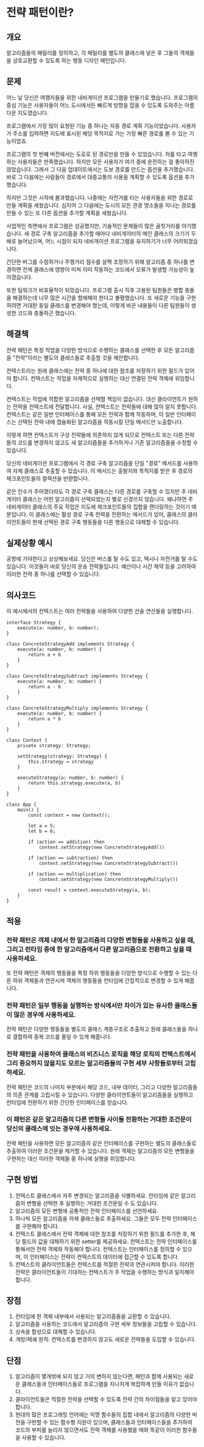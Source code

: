 # 전략 패턴이란? #

## 개요 ##
알고리즘들의 패밀리를 정의하고, 각 패밀리를 별도의 클래스에 넣은 후 그들의 객체들을 상호교환할 수 있도록 하는 행동 디자인 패턴입니다.

## 문제 ##
어느 날 당신은 여행자들을 위한 내비게이션 프로그램을 만들기로 했습니다. 프로그램의 중심 기능은 사용자들이 어느 도시에서든 빠르게 방향을 잡을 수 있도록 도와주는 아름다운 지도였습니다.

프로그램에서 가장 많이 요청된 기능 중 하나는 자동 경로 계획 기능이었습니다. 사용자가 주소를 입력하면 지도에 표시된 해당 목적지로 가는 가장 빠른 경로를 볼 수 있는 기능이었죠.

프로그램의 첫 번쨰 버전에서는 도로로 된 경로만을 만들 수 있었습니다. 차를 타고 여행하는 사용자들은 만족했습니다. 하지만 모든 사용자가 여가 중에 운전하는 걸 좋아하진 않았습니다. 그래서 그 다음 업데이트에서는 도보 경로를 만드는 옵션을 추가했습니다. 바로 그 다음에는 사람들이 경로에서 대중교통의 사용을 계획할 수 있도록 옵션을 추가했습니다.

하지만 그것은 시작에 불과했습니다. 나중에는 자전거를 타는 사용자들을 위한 경로로 만들 계획을 세웠습니다. 심지어 그 다음에는 도시의 모든 관광 명소들을 지나는 경로를 만들 수 있는 또 다른 옵션을 추가할 계획을 세웠습니다.

사업적인 측면에서 프로그램은 성공했지만, 기술적인 문제들이 많은 골칫거리를 야기했습니다. 새 경로 구축 알고리즘을 추가할 때마다 네비게이터의 메인 클래스의 크기가 두 배로 늘어났으며, 어느 시점이 되자 네비게이션 프로그램을 유지하기가 너무 어려워졌습니다.

간단한 버그를 수정하거나 주행거리 점수를 살짝 조정하기 위해 알고리즘 중 하나를 변경하면 전체 클래스에 영향이 미쳐 이미 작동하는 코드에서 오류가 발생할 가능성이 높아졌습니다.

또한 팀워크가 비효율적이 되었습니다. 프로그램 출시 직후 고용된 팀원들은 병합 충돌을 해결하는데 너무 많은 시간을 할애해야 한다고 불평했습니다. 또 새로운 기능을 구현하려면 거대한 동일 클래스를 변경해야 했는데, 이렇게 바꾼 내용들이 다른 팀원들이 생성한 코드와 충돌하곤 했습니다.

## 해결책 ##
전략 패턴은 특정 작업을 다양한 방식으로 수행하는 클래스를 선택한 후 모든 알고리즘을 "전략"이라는 별도의 클래스들로 추출할 것을 제안합니다.

컨텍스트라는 원래 클래스에는 전략 중 하나에 대한 참조를 저장하기 위한 필드가 있어야 합니다. 컨텍스트는 작업을 자체적으로 실행하는 대신 연결된 전략 객체에 위임합니다.

컨텍스트는 작업에 적합한 알고리즘을 선택할 책임이 없습니다. 대신 클라이언트가 원하는 전략을 컨텍스트에 전달합니다. 사실, 컨텍스트는 전략들에 대해 많이 알지 못합니다. 컨텍스트는 같은 일반 인터페이스를 통해 모든 전략과 함께 작동하며, 이 일반 인터페이스는 선택된 전략 내에 캡슐화된 알고리즘을 작동시킬 단일 메서드만 노출합니다.

이렇게 하면 컨텍스트가 구상 전략들에 의존하지 않게 되므로 컨텍스트 또는 다른 전략들의 코드를 변경하지 않고도 새 알고리즘들을 추가하거나 기존 알고리즘들을 수정할 수 있습니다.

당신의 네비게이션 프로그램에서 각 경로 구축 알고리즘을 단일 "경로" 메서드를 사용하여 자체 클래스로 추출할 수 있습니다. 이 메서드는 출발지와 목적지를 받은 후 경로의 체크포인트들의 컬렉션을 반환합니다.

같은 인수가 주어졌더라도 각 경로 구축 클래스는 다른 경로를 구축할 수 있지만 주 네비게이터 클래스는 어떤 알고리즘이 선택되었는지 별로 신경쓰지 않습니다. 왜냐하면 주 네비게이터 클래스의 주요 작업은 지도에 체크포인트들의 집합을 랜더링하는 것이기 때문입니다. 이 클래스에는 활성 경로 구축 전력을 전환하는 메서드가 있어, 클래스의 클라이언트들이 현재 선택된 경로 구축 행동들을 다른 행동으로 대체할 수 있습니다.

## 실제상황 예시 ##
공항에 가야한다고 상상해보세요. 당신은 버스를 탈 수도 있고, 택시나 자전거를 탈 수도 있습니다. 이것들이 바로 당신의 운송 전략들입니다. 예산이나 시간 제약 등을 고려하여 이러한 전략 중 하나를 선택할 수 있습니다.

## 의사코드 ##
이 예시에서의 컨텍스트는 여러 전략들을 사용하여 다양한 산술 연산들을 실행합니다.

```
interface Strategy {
	execute(a: number, b: number);
}

class ConcreteStrategyAdd implements Strategy {
	execute(a: number, b: number) {
        return a + b
	}
}

class ConcreteStrategySubtract implements Strategy {
    execute(a: number, b: number) {
    	return a - b
	}
}

class ConcreteStrategyMultiply implements Strategy {
    execute(a: number, b: number) {
    	return a * b 
	}
}

class Context {
	private strategy: Strategy;

	setStrategy(strategy: Strategy) {
		this.strategy = strategy
	}

	executeStrategy(a: number, b: number) {
		return this.strategy.execute(a, b)
	}
}

class App {
	main() {
		const context = new Context();

		let a = 5;
		let b = 6;

        if (action == addition) then
            context.setStrategy(new ConcreteStrategyAdd())

        if (action == subtraction) then
            context.setStrategy(new ConcreteStrategySubtract())

        if (action == multiplication) then
            context.setStrategy(new ConcreteStrategyMultiply())

        const result = context.executeStrategy(a, b);
	}
}
```

## 적용 ##

### 전략 패턴은 객체 내에서 한 알고리즘의 다양한 변형들을 사용하고 싶을 때, 그리고 런타임 중에 한 알고리즘에서 다른 알고리즘으로 전환하고 싶을 때 사용하세요. ###
또 전략 패턴은 객체의 행동들을 특정 하위 행동들을 다양한 방식으로 수행할 수 있는 다른 하위 객체들과 연관시켜 객체의 행동들을 런타임에 간접적으로 변경할 수 있게 해줍니다.

### 전략 패턴은 일부 행동을 실행하는 방식에서만 차이가 있는 유사한 클래스들이 많은 경우에 사용하세요. ###
전략 패턴은 다양한 행동들을 별도의 클래스 계층구조로 추출하고 원래 클래스들을 하나로 결합하여 중복 코드를 줄일 수 있게 해줍니다.

### 전략 패턴을 사용하여 클래스의 비즈니스 로직을 해당 로직의 컨텍스트에서 그리 중요하지 않을지도 모르는 알고리즘들의 구현 세부 사항들로부터 고립하세요. ###
전략 패턴은 코드의 나머지 부분에서 해당 코드, 내부 데이터, 그리고 다양한 알고리즘들의 의존 관계를 고립시킬 수 있습니다. 다양한 클라이언트들이 알고리즘들을 실행하고 런타임에 전환하기 위한 간단한 인터페이스를 얻습니다.

### 이 패턴은 같은 알고리즘의 다른 변형들 사이들 전환하는 거대한 조건문이 당신의 클래스에 잇는 경우에 사용하세요. ###
전략 패턴을 사용하면 모든 알고리즘의 같은 인터페이스를 구현하는 별도의 클래스들로 추출하여 이러한 조건문을 제거할 수 있습니다. 원래 객체는 알고리즘의 모든 변형들을 구현하는 대신 이러한 객체들 중 하나에 실행을 위임합니다.

## 구현 방법 ##
1. 컨텍스트 클래스에서 자주 변경되는 알고리즘을 식별하세요. 런타임에 같은 알고리즘의 변형을 선택한 후 실행하는 거대한 조건문일 수 도 있습니다.
2. 알고리즘의 모든 변형에 공통적인 전략 인터페이스를 선언하세요.
3. 하나씩 모든 알고리즘을 자체 클래스들로 추출하세요. 그들은 모두 전략 인터페이스를 구현해야 합니다.
4. 컨텍스트 클래스에서 전략 객체에 대한 참조를 저장하기 위한 필드를 추가한 후, 해당 필드의 값을 대체하기 위한 setter를 제공하세요. 컨텍스트는 전략 인터페이스를 통해서만 전략 객체와 작동해야 합니다. 컨텍스트는 인터페이스를 정의할 수 있으며, 이 인터페이스는 전략이 컨텍스트의 데이터에 접근할 수 있도록 합니다.
5. 컨텍스트의 클라이언트들은 컨텍스트를 적절한 전략과 연관시켜야 합니다. 이러한 전략은 클라이언트들이 기대하는 컨텍스트가 주 작업을 수행하는 방식과 일치해야 합니다.

## 장점 ##
1. 런타임에 한 객체 내부에서 사용되는 알고리즘들을 교환할 수 있습니다.
2. 알고리즘을 사용하는 코드에서 알고리즘의 구현 세부 정보들을 고립할 수 있습니다.
3. 상속을 합성으로 대체할 수 있습니다.
4. 개방/페쇄 원칙: 컨텍스트를 변경하지 않고도 새로운 전략들을 도입할 수 있습니다.

## 단점 ##
1. 알고리즘이 몇개밖에 되지 않고 거의 변하지 않는다면, 패턴과 함께 사용되는 새로운 클래스들과 인터페이스들로 프로그램을 지나치게 복잡하게 만들 이유가 없습니다.
2. 클라이언트들은 적절한 전략을 선택할 수 있도록 전략 간의 차이점들을 알고 있어야 합니다.
3. 현대의 많은 프로그래밍 언어에는 익명 함수들의 집합 내에서 알고리즘의 다양한 버전을 구현할 수 있는 함수형 지원이 있으며, 클래스들과 인터페이스들을 추가하여 코드의 부피를 늘리지 않으면서도 전략 객체를 사용했을 때와 똑같이 이러한 함수들을 사용할 수 있습니다.